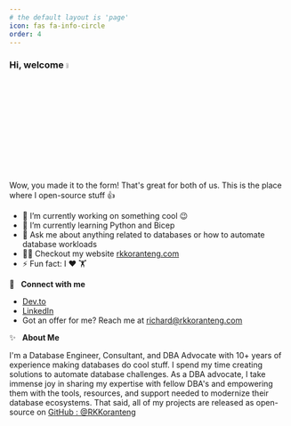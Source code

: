 ```yaml
---
# the default layout is 'page'
icon: fas fa-info-circle
order: 4
---
```


### Hi, welcome <a href="https://rkkoranteng.com/" target="blank"><img src="https://media.giphy.com/media/hvRJCLFzcasrR4ia7z/giphy.gif" width="5%"></a>

Wow, you made it to the form! That's great for both of us. This is the place where I open-source stuff 👍

* 🔭  I’m currently working on something cool 😉
* 🌱  I’m currently learning Python and Bicep
* 💬  Ask me about anything related to databases or how to automate database workloads
* 👨‍💻  Checkout my website [rkkoranteng.com](https://rkkoranteng.com)
* ⚡  Fun fact: I ❤️ 🏋️


<!-- 📘 &nbsp;**Latest Blog Posts** -->


🔗 &nbsp; **Connect with me**
* <a href="https://dev.to/rkkoranteng" target="blank">Dev.to</a>
* <a href="https://www.linkedin.com/in/richard-koranteng" target="blank">LinkedIn</a>
* Got an offer for me? Reach me at [richard@rkkoranteng.com](mailto:richard@rkkoranteng.com)

✨ &nbsp; **About Me**

I'm a Database Engineer, Consultant, and DBA Advocate with 10+ years of experience making databases do cool stuff. I spend my time creating solutions to automate database challenges. As a DBA advocate, I take immense joy in sharing my expertise with fellow DBA's and empowering them with the tools, resources, and support needed to modernize their database ecosystems. That said, all of my projects are released as open-source on [GitHub : @RKKoranteng](https://github.com/RKKoranteng)